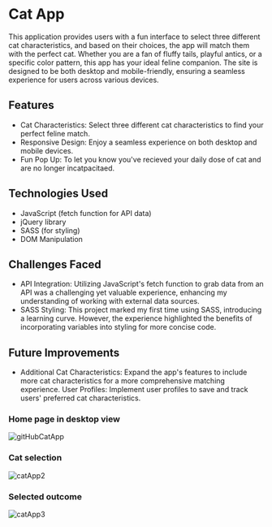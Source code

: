 # Cat App
This application provides users with a fun interface to select three different cat characteristics, and based on their choices, the app will match them with the perfect cat. Whether you are a fan of fluffy tails, playful antics, or a specific color pattern, this app has your ideal feline companion. The site is designed to be both desktop and mobile-friendly, ensuring a seamless experience for users across various devices.

## Features
- Cat Characteristics: Select three different cat characteristics to find your perfect feline match.
- Responsive Design: Enjoy a seamless experience on both desktop and mobile devices.
- Fun Pop Up: To let you know you've recieved your daily dose of cat and are no longer incatpacitaed.

## Technologies Used
- JavaScript (fetch function for API data)
- jQuery library
- SASS (for styling)
- DOM Manipulation

## Challenges Faced
- API Integration: Utilizing JavaScript's fetch function to grab data from an API was a challenging yet valuable experience, enhancing my understanding of working with external data sources.
- SASS Styling: This project marked my first time using SASS, introducing a learning curve. However, the experience highlighted the benefits of incorporating variables into styling for more concise code.

## Future Improvements 
- Additional Cat Characteristics: Expand the app's features to include more cat characteristics for a more comprehensive matching experience.
  User Profiles: Implement user profiles to save and track users' preferred cat characteristics.

### Home page in desktop view
![gitHubCatApp](https://user-images.githubusercontent.com/97525044/218125131-806dc317-f504-4d01-bcb6-36a634ec4cce.png)

### Cat selection
![catApp2](https://user-images.githubusercontent.com/97525044/218125665-743b9828-320a-49ba-8db4-db1b45e1531b.png)

### Selected outcome 
![catApp3](https://user-images.githubusercontent.com/97525044/218125864-763600ea-fc05-483e-b63f-c5fc7739c49d.png)
